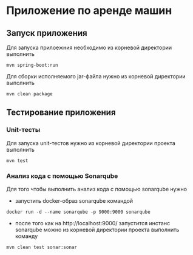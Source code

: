 # Приложение по аренде машин

## Запуск приложения

Для запуска прилоежния необходимо из корневой директории выполнить

```
mvn spring-boot:run
```

Для сборки исполняемого jar-файла нужно из корневой директории выполнить

```
mvn clean package
```


## Тестирование приложения

### Unit-тесты

Для запуска unit-тестов нужно из корневой директории проекта выполнить

```
mvn test
```

### Анализ кода c помощью Sonarqube

Для того чтобы выполнить анализ кода с помощью sonarqube нужно

* запустить docker-образ sonarqube командой

```
docker run -d --name sonarqube -p 9000:9000 sonarqube
```
* после того как на  http://localhost:9000/ запустится инстанс sonarqube можно из корневой директории проекта выполнить команду
```
mvn clean test sonar:sonar
```